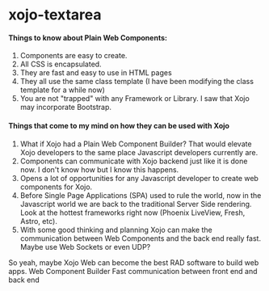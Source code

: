 # xojo-textarea

#### Things to know about Plain Web Components:
1. Components are easy to create.
2. All CSS is encapsulated.
3. They are fast and easy to use in HTML pages
4. They all use the same class template (I have been modifying the class template for a while now)
5. You are not "trapped" with any Framework or Library. I saw that Xojo may incorporate Bootstrap. 

#### Things that come to my mind on how they can be used with Xojo
1. What if Xojo had a Plain Web Component Builder? That would elevate Xojo developers to the same place Javascript developers currently are.
2. Components can communicate with Xojo backend just like it is done now. I don't know how but I know this happens.
3. Opens a lot of opportunities for any Javascript developer to create web components for Xojo.
4. Before Single Page Applications (SPA) used to rule the world, now in the Javascript world we are back to the traditional Server Side rendering. Look at the hottest frameworks right now (Phoenix LiveView, Fresh, Astro, etc).
5. With some good thinking and planning Xojo can make the communication between Web Components and the back end really fast. Maybe use Web Sockets or even UDP?


So yeah, maybe Xojo Web can become the best RAD software to build web apps.
Web Component Builder
Fast communication between front end and back end

